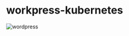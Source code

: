 # workpress-kubernetes

![wordpress](https://github.com/user-attachments/assets/4d185786-28dc-43b4-9759-355de5f3b8aa)
